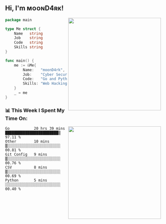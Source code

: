 <h2> Hi, I'm ᴍᴏᴏɴD4ʀᴋ!</h2>
<img align='right' src="https://github-readme-stats.vercel.app/api?username=moond4rk&show_icons=true&theme=radical" width="300">


```go
package main

type Me struct {
	Name   string
	Job    string
	Code   string
	Skills string
}

func main() {
	me := &Me{
		Name:   "moonD4rk",
		Job:    "Cyber Security Engineer",
		Code:   "Go and Python and Others",
		Skills: "Web Hacking ^o^",
	}
	_ = me
}
```



<h3>📊 This Week I Spent My Time On:</h3>
<img align='right' src="https://spotify-github-profile.vercel.app/api/view?uid=iftr63d5ost38g0o26wcjzd8k&cover_image=true&theme=novatorem" width="300">

<!--START_SECTION:waka-->
```text
Go           20 hrs 39 mins  ████████████████████████▒   97.11 % 
Other        10 mins         ▒░░░░░░░░░░░░░░░░░░░░░░░░   00.81 % 
Git Config   9 mins          ▒░░░░░░░░░░░░░░░░░░░░░░░░   00.76 % 
CSV          8 mins          ▒░░░░░░░░░░░░░░░░░░░░░░░░   00.69 % 
Python       5 mins          ░░░░░░░░░░░░░░░░░░░░░░░░░   00.40 % 
```
<!--END_SECTION:waka-->

